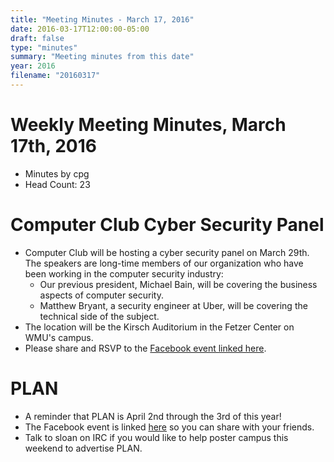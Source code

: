 ```yaml
---
title: "Meeting Minutes - March 17, 2016"
date: 2016-03-17T12:00:00-05:00
draft: false
type: "minutes"
summary: "Meeting minutes from this date"
year: 2016
filename: "20160317"
---
```


# Weekly Meeting Minutes, March 17th, 2016

- Minutes by cpg
- Head Count: 23

# Computer Club Cyber Security Panel

- Computer Club will be hosting a cyber security panel on March 29th. The speakers are long-time members of our organization who have been working in the computer security industry:
  - Our previous president, Michael Bain, will be covering the business aspects of computer security.
  - Matthew Bryant, a security engineer at Uber, will be covering the technical side of the subject.
- The location will be the Kirsch Auditorium in the Fetzer Center on WMU's campus.
- Please share and RSVP to the [Facebook event linked here](https://www.facebook.com/events/1718421571711994/).

# PLAN

- A reminder that PLAN is April 2nd through the 3rd of this year!
- The Facebook event is linked [here](https://www.facebook.com/events/780603055416605/) so you can share with your friends.
- Talk to sloan on IRC if you would like to help poster campus this weekend to advertise PLAN.
